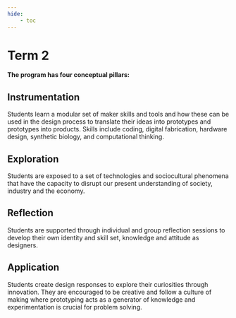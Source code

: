 ```yaml
---
hide:
    - toc
---
```


# Term 2

**The program has four conceptual pillars:**

## Instrumentation
Students learn a modular set of maker skills and tools and how these can be used in the design process to translate their ideas into prototypes and prototypes into products. Skills include coding, digital fabrication, hardware design, synthetic biology, and computational thinking.

## Exploration
Students are exposed to a set of technologies and sociocultural phenomena that have the capacity to disrupt our present understanding of society, industry and the economy.

## Reflection
Students are supported through individual and group reflection sessions to develop their own identity and skill set, knowledge and attitude as designers.

## Application
Students create design responses to explore their curiosities through innovation. They are encouraged to be creative and follow a culture of making where prototyping acts as a generator of knowledge and experimentation is crucial for problem solving.
